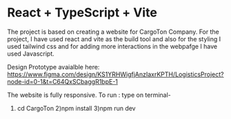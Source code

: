 # React + TypeScript + Vite

The project is based on creating a website for CargoTon Company. For the project,
I have used react and vite as the build tool and also for the styling I used tailwind css and for adding more interactions in the webpafge I have used Javascript.

Design Prototype avaialble here: https://www.figma.com/design/KS1YRHWigfjAnzIaxrKPTH/LogisticsProject?node-id=0-1&t=C64QxSCbaggR1bpE-1 

The website is fully responsive.
To run :
type on terminal-
1) cd CargoTon
2)npm install
3)npm run dev
